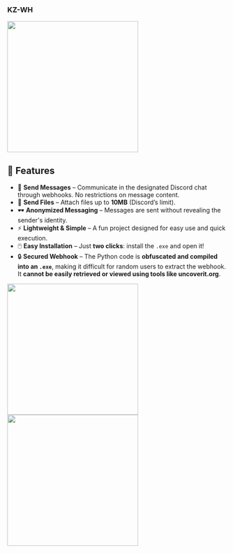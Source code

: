 ### KZ-WH  
<img src="https://github.com/user-attachments/assets/d041cff8-24f9-4e21-bdfd-1cd9ec2350ec" width="300">  

## 🚀 Features  

- 📩 **Send Messages** – Communicate in the designated Discord chat through webhooks. No restrictions on message content.  
- 📁 **Send Files** – Attach files up to **10MB** (Discord’s limit).  
- 🕶️ **Anonymized Messaging** – Messages are sent without revealing the sender's identity.  
- ⚡ **Lightweight & Simple** – A fun project designed for easy use and quick execution.  
- 🖱️ **Easy Installation** – Just **two clicks**: install the `.exe` and open it!  
- 🔒 **Secured Webhook** – The Python code is **obfuscated and compiled into an `.exe`**, making it difficult for random users to extract the webhook. It **cannot be easily retrieved or viewed using tools like uncoverit.org**.  

<img src="https://github.com/user-attachments/assets/79396249-7764-403a-8899-caa0cab7ff94" width="300">  

<img src="https://github.com/user-attachments/assets/e02f81b0-fafb-4d5d-96b5-ca8e7b29968c" width="300">  
